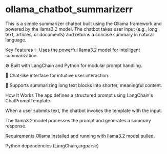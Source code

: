 # ollama_chatbot_summarizerr
This is a simple summarizer chatbot built using the Ollama framework and powered by the llama3.2 model. The chatbot takes user input (e.g., long text, articles, or documents) and returns a concise summary in natural language.

Key Features
✨ Uses the powerful llama3.2 model for intelligent summarization.

⚙️ Built with LangChain and Python for modular prompt handling.

💬 Chat-like interface for intuitive user interaction.

📄 Supports summarizing long text blocks into shorter, meaningful content.

How It Works
The app defines a structured prompt using LangChain's ChatPromptTemplate.

When a user submits text, the chatbot invokes the template with the input.

The llama3.2 model processes the prompt and generates a summary response.

Requirements
Ollama installed and running with llama3.2 model pulled.

Python dependencies (LangChain,argparse)

